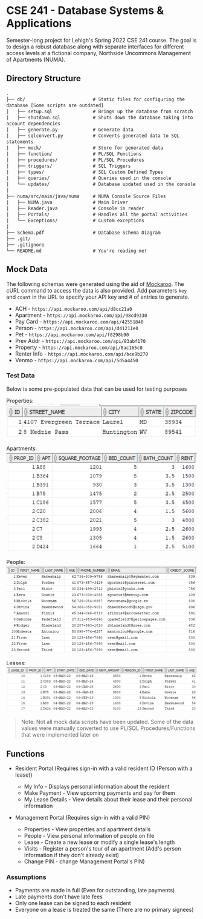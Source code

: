 # CSE 241 - Database Systems & Applications

Semester-long project for Lehigh's Spring 2022 CSE 241 course. The goal is to
design a robust database along with separate interfaces for different access
levels at a fictional company, Northside Uncommons Management of Apartments (NUMA).

## Directory Structure

```dir
.
├── db/                       	# Static files for configuring the database [Some scripts are outdated]
|	├── setup.sql				# Brings up the database from scratch
|	├── shutdown.sql			# Shuts down the database taking into account dependencies
|	├── generate.py				# Generate data
|	├── sqlconvert.py			# Converts generated data to SQL statements
|	├── mock/					# Store for generated data
|	├── function/				# PL/SQL Functions
|	├── procedures/				# PL/SQL Procedures
|	├── triggers/				# SQL Triggers
|	├── types/					# SQL Custom Defined Types
|	├── queries/				# Queries used in the console
|	└── updates/				# Database updated used in the console
|
├── numa/src/main/java/numa		# NUMA Console Source Files
|	├── NUMA.java				# Main Driver
|	├── Reader.java				# Console in reader
|	├── Portals/				# Handles all the portal activities
|	└── Exceptions/				# Custom exceptions
|
├── Schema.pdf                  # Database Schema Diagram
├── .git/
├── .gitignore
└── README.md                   # You're reading me!
```

## Mock Data

The following schemas were generated using the aid of [Mockaroo](https://www.mockaroo.com/). The cURL command to access the data is also provided. Add parameters `key` and `count` in the URL to specify your API key and # of entries to generate.

- ACH - `https://api.mockaroo.com/api/d8cc21a0`
- Apartment - `https://api.mockaroo.com/api/98cd9330`
- Pay Card - `https://api.mockaroo.com/api/42551840`
- Person - `https://api.mockaroo.com/api/d41211e0`
- Pet - `https://api.mockaroo.com/api/f8298b90`
- Prev Addr - `https://api.mockaroo.com/api/83abf170`
- Property - `https://api.mockaroo.com/api/8ac165c0`
- Renter Info - `https://api.mockaroo.com/api/bce9b270`
- Venmo - `https://api.mockaroo.com/api/5d5a4450`

### Test Data

Below is some pre-populated data that can be used for testing purposes

Properties:
![Properties Data](images/property.png)

Apartments:
![Apartment Data](images/apartments.png)

People:
![People Data](images/person.png)

Leases:
![Lease Data](images/lease.png)

> Note: Not all mock data scripts have been updated. Some of the data values were manually converted to use PL/SQL Procedures/Functions that were implemented later on

## Functions

- Resident Portal (Requires sign-in with a valid resident ID (Person with a lease))
	- My Info - Displays personal information about the resident
	- Make Payment - View upcoming payments and pay for them
	- My Lease Details - View details about their lease and their personal information

- Management Portal (Requires sign-in with a valid PIN)
  - Properties - View properties and apartment details
  - People - View personal information of people on file
  - Lease - Create a new lease or modify a single lease's length
  - Visits - Register a person's tour of an apartment (Add's person information if they don't already exist)
  - Change PIN - change Management Portal's PIN)

### Assumptions

- Payments are made in full (Even for outstanding, late payments)
- Late payments don't have late fees
- Only one lease can be signed to each resident
- Everyone on a lease is treated the same (There are no primary signees)
